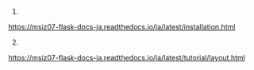 1.
https://msiz07-flask-docs-ja.readthedocs.io/ja/latest/installation.html

2.
https://msiz07-flask-docs-ja.readthedocs.io/ja/latest/tutorial/layout.html
